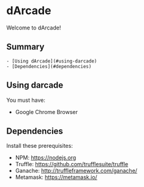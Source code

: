 # dArcade

Welcome to dArcade!

## Summary 
    - [Using dArcade](#using-darcade)
    - [Dependencies](#dependencies)

## Using darcade
You must have:
- Google Chrome Browser    

## Dependencies
Install these prerequisites:
- NPM: https://nodejs.org
- Truffle: https://github.com/trufflesuite/truffle
- Ganache: http://truffleframework.com/ganache/
- Metamask: https://metamask.io/